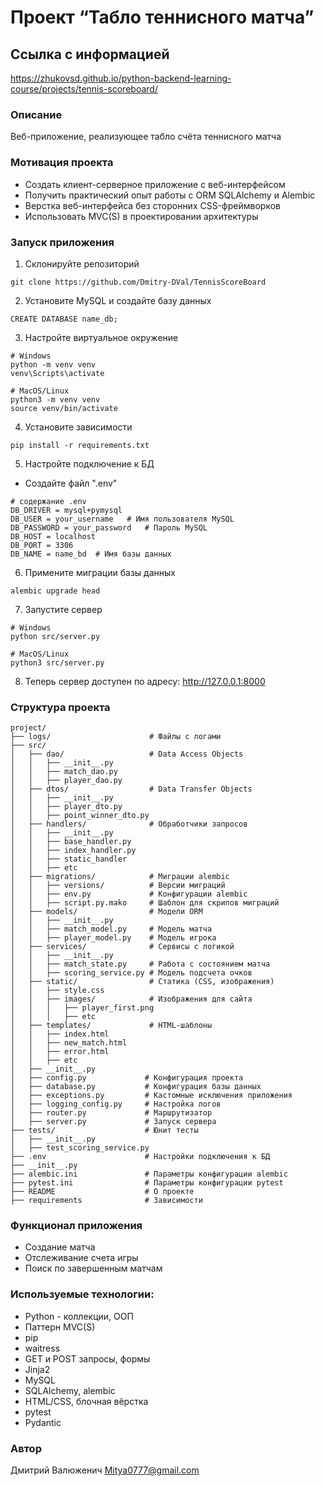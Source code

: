 # Проект “Табло теннисного матча”

## Ссылка с информацией

https://zhukovsd.github.io/python-backend-learning-course/projects/tennis-scoreboard/

### Описание

Веб-приложение, реализующее табло счёта теннисного матча

### Мотивация проекта

- Создать клиент-серверное приложение с веб-интерфейсом
- Получить практический опыт работы с ORM SQLAlchemy и Alembic
- Верстка веб-интерфейса без сторонних CSS-фреймворков
- Использовать MVC(S) в проектировании архитектуры

### Запуск приложения
1. Склонируйте репозиторий
```
git clone https://github.com/Dmitry-DVal/TennisScoreBoard
```
2. Установите MySQL и создайте базу данных
```
CREATE DATABASE name_db;
```
3. Настройте виртуальное окружение
```
# Windows
python -m venv venv
venv\Scripts\activate

# MacOS/Linux
python3 -m venv venv
source venv/bin/activate
```
4. Установите зависимости
```
pip install -r requirements.txt
```
5. Настройте подключение к БД
- Создайте файл ".env"
```
# содержание .env
DB_DRIVER = mysql+pymysql
DB_USER = your_username   # Имя пользователя MySQL
DB_PASSWORD = your_password   # Пароль MySQL
DB_HOST = localhost
DB_PORT = 3306
DB_NAME = name_bd  # Имя базы данных
```
6. Примените миграции базы данных
```
alembic upgrade head
```
7. Запустите сервер
```
# Windows
python src/server.py

# MacOS/Linux
python3 src/server.py
```

8. Теперь сервер доступен по адресу: http://127.0.0.1:8000

### Структура проекта

```
project/
├── logs/                      # Файлы с логами
├── src/
│   ├── dao/                   # Data Access Objects
│   │   ├── __init__.py
│   │   ├── match_dao.py
│   │   ├── player_dao.py
│   ├── dtos/                  # Data Transfer Objects
│   │   ├── __init__.py
│   │   ├── player_dto.py
│   │   ├── point_winner_dto.py
│   ├── handlers/              # Обработчики запросов
│   │   ├── __init__.py
│   │   ├── base_handler.py
│   │   ├── index_handler.py 
│   │   ├── static_handler
│   │   ├── etc
│   ├── migrations/            # Миграции alembic
│   │   ├── versions/          # Версии миграций
│   │   ├── env.py             # Конфигурации alembic
│   │   ├── script.py.mako     # Шаблон для скрипов миграций
│   ├── models/                # Модели ORM
│   │   ├── __init__.py
│   │   ├── match_model.py     # Модель матча
│   │   ├── player_model.py    # Модель игрока
│   ├── services/              # Сервисы с логикой
│   │   ├── __init__.py
│   │   ├── match_state.py     # Работа с состоянием матча
│   │   ├── scoring_service.py # Модель подсчета очков
│   ├── static/                # Статика (CSS, изображения)
│   │   ├── style.css
│   │   ├── images/            # Изображения для сайта
│   │   │   ├── player_first.png
│   │   │   ├── etc
│   ├── templates/             # HTML-шаблоны 
│   │   ├── index.html
│   │   ├── new_match.html
│   │   ├── error.html
│   │   ├── etc
│   ├── __init__.py
│   ├── config.py             # Конфигурация проекта
│   ├── database.py           # Конфигурация базы данных
│   ├── exceptions.py         # Кастомные исключения приложения
│   ├── logging_config.py     # Настройка логов
│   ├── router.py             # Маршрутизатор
│   ├── server.py             # Запуск сервера
├── tests/                    # Юнит тесты
│   ├── __init__.py
│   ├── test_scoring_service.py
├── .env                      # Настройки подключения к БД
├── __init__.py
├── alembic.ini               # Параметры конфигурации alembic
├── pytest.ini                # Параметры конфигурации pytest
├── README                    # О проекте
├── requirements              # Зависимости

```

### Функционал приложения

- Создание матча
- Отслеживание счета игры
- Поиск по завершенным матчам

### Используемые технологии:

- Python - коллекции, ООП
- Паттерн MVC(S)
- pip
- waitress
- GET и POST запросы, формы
- Jinja2
- MySQL
- SQLAlchemy, alembic
- HTML/CSS, блочная вёрстка
- pytest
- Pydantic

### Автор

Дмитрий Валюженич
Mitya0777@gmail.com